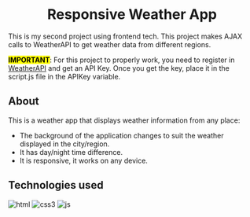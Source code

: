 
<h1 align="center">Responsive Weather App</h1>
This is my second project using frontend tech. This project makes AJAX calls to WeatherAPI to get weather data from different regions.

<mark>**IMPORTANT**</mark>: For this project to properly work, you need to register in <a href="https://www.weatherapi.com/" target="_blank">WeatherAPI</a> and get an API Key. Once you get the key, place it in the script.js file in the APIKey variable.

## About
This is a weather app that displays weather information from any place:
* The background of the application changes to suit the weather displayed in the city/region.
* It has day/night time difference.
* It is responsive, it works on any device.

## Technologies used
![html](https://github.com/acevedoseba97/weather-app/assets/117867239/1afef04c-c634-46ba-bd1f-0cb788118f54)
![css3](https://github.com/acevedoseba97/weather-app/assets/117867239/d78a11df-a991-47ad-9b59-faa8fe5c80e7)
![js](https://github.com/acevedoseba97/weather-app/assets/117867239/9d969151-7b56-4177-83cf-cbed7534b1af)

